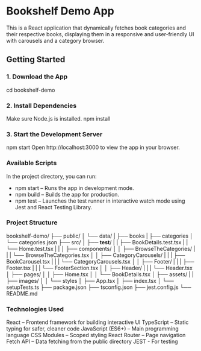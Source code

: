 # Bookshelf Demo App

This is a React application that dynamically fetches book categories and their respective books, displaying them in a responsive and user-friendly UI with carousels and a category browser.

## Getting Started

### 1. Download the App
cd bookshelf-demo

### 2. Install Dependencies
Make sure Node.js is installed.
npm install

### 3. Start the Development Server
npm start
Open http://localhost:3000 to view the app in your browser.

### Available Scripts
In the project directory, you can run:
- npm start – Runs the app in development mode.
- npm build – Builds the app for production.
- npm test – Launches the test runner in interactive watch mode using Jest and React Testing Library.

### Project Structure
bookshelf-demo/
├── public/
│   └── data/
|       ├── books
|       ├── categories
│       └── categories.json
├── src/
│   ├── __test__/
|   |   ├── BookDetails.test.tsx
|   |   └── Home.test.tsx
|   |
│   ├── components/
│   │   ├── BrowseTheCategories/
|   |   |   └──  BrowseTheCategories.tsx
│   │   ├── CategoryCarousels/
|   |   |   ├── BookCarousel.tsx
|   |   |   └── CategoryCarousels.tsx
│   │   ├── Footer/
|   |   |    ├── Footer.tsx
|   |   |    └── FooterSection.tsx
│   │   ├── Header/
|   |   |   └── Header.tsx
│   ├── pages/
│   │   ├── Home.tsx
│   │   └── BookDetails.tsx
│   ├── assets/
|   |   ├── images/
│   │   └── styles
│   ├── App.tsx
│   ├── index.tsx
│   └── setupTests.ts
├── package.json
├── tsconfig.json
├── jest.config.js
└── README.md

### Technologies Used
React – Frontend framework for building interactive UI
TypeScript – Static typing for safer, cleaner code
JavaScript (ES6+) – Main programming language
CSS Modules – Scoped styling
React Router – Page navigation
Fetch API – Data fetching from the public directory
JEST - For testing